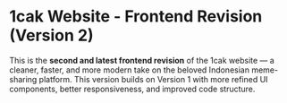 # 1cak Website - Frontend Revision (Version 2)

This is the **second and latest frontend revision** of the 1cak website — a cleaner, faster, and more modern take on the beloved Indonesian meme-sharing platform. This version builds on Version 1 with more refined UI components, better responsiveness, and improved code structure.
